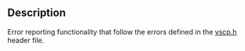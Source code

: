 ## Description

Error reporting functionality that follow the errors defined in the [vscp.h](https://github.com/grodansparadis/vscp_software/blob/master/src/vscp/common/vscp.h) header file.


